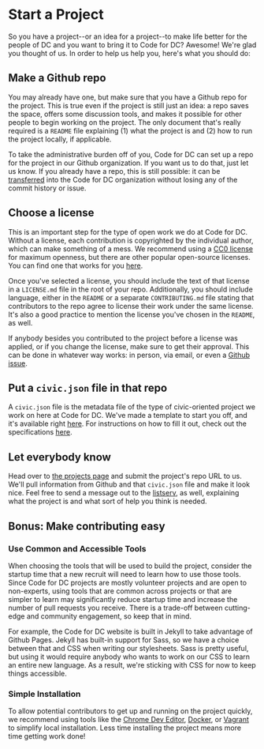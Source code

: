 # Start a Project

So you have a project--or an idea for a project--to make life better for the people of DC and you want to bring it to Code for DC? Awesome! We're glad you thought of us. In order to help us help you, here's what you should do:

## Make a Github repo

You may already have one, but make sure that you have a Github repo for the project. This is true even if the project is still just an idea: a repo saves the space, offers some discussion tools, and makes it possible for other people to begin working on the project. The only document that's really required is a `README` file explaining (1) what the project is and (2) how to run the project locally, if applicable.

To take the administrative burden off of you, Code for DC can set up a repo for the project in our Github organization. If you want us to do that, just let us know. If you already have a repo, this is still possible: it can be [transferred](https://help.github.com/articles/how-to-transfer-a-repository) into the Code for DC organization without losing any of the commit history or issue.

## Choose a license

This is an important step for the type of open work we do at Code for DC. Without a license, each contribution is copyrighted by the individual author, which can make something of a mess. We recommend using a [CC0 license](https://creativecommons.org/publicdomain/zero/1.0/legalcode) for maximum openness, but there are other popular open-source licenses. You can find one that works for you [here](http://choosealicense.com/).

Once you've selected a license, you should include the text of that license in a `LICENSE.md` file in the root of your repo. Additionally, you should include language, either in the `README` or a separate `CONTRIBUTING.md` file stating that contributors to the repo agree to license their work under the same license. It's also a good practice to mention the license you've chosen in the `README`, as well.

If anybody besides you contributed to the project before a license was applied, or if you change the license, make sure to get their approval. This can be done in whatever way works: in person, via email, or even a [Github issue](https://github.com/project-open-data/project-open-data.github.io/pull/135).

## Put a `civic.json` file in that repo

A `civic.json` file is the metadata file of the type of civic-oriented project we work on here at Code for DC. We've made a template to start you off, and it's available right [here](./civic-dot-json/civic.json.template). For instructions on how to fill it out, check out the specifications [here](./civic-dot-json/specification.md).

## Let everybody know

Head over to [the projects page](http://codefordc.org/projects) and submit the project's repo URL to us. We'll pull information from Github and that `civic.json` file and make it look nice. Feel free to send a message out to the [listserv](https://groups.google.com/forum/#!forum/dc-cfa-brigade), as well, explaining what the project is and what sort of help you think is needed.

## Bonus: Make contributing easy

### Use Common and Accessible Tools

When choosing the tools that will be used to build the project, consider the startup time that a new recruit will need to learn how to use those tools. Since Code for DC projects are mostly volunteer projects and are open to non-experts, using tools that are common across projects or that are simpler to learn may significantly reduce startup time and increase the number of pull requests you receive. There is a trade-off between cutting-edge and community engagement, so keep that in mind.

For example, the Code for DC website is built in Jekyll to take advantage of Github Pages. Jekyll has built-in support for Sass, so we have a choice between that and CSS when writing our stylesheets. Sass is pretty useful, but using it would require anybody who wants to work on our CSS to learn an entire new language. As a result, we're sticking with CSS for now to keep things accessible.

### Simple Installation

To allow potential contributors to get up and running on the project quickly, we recommend using tools like the [Chrome Dev Editor](https://chrome.google.com/webstore/detail/chrome-dev-editor-develop/pnoffddplpippgcfjdhbmhkofpnaalpg?hl=en), [Docker](https://www.youtube.com/watch?v=VeiUjkiqo9E), or [Vagrant](https://docs.vagrantup.com/v2/why-vagrant/) to simplify local installation. Less time installing the project means more time getting work done!
